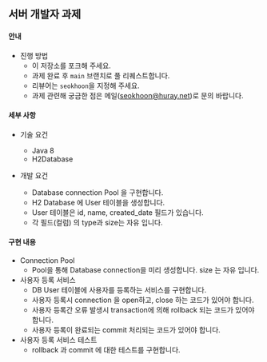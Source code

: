 ## 서버 개발자 과제

#### 안내
* 진행 방법
  * 이 저장소를 포크해 주세요. 
  * 과제 완료 후 `main` 브랜치로 풀 리퀘스트합니다.
  * 리뷰어는 `seokhoon`을 지정해 주세요.
  * 과제 관련해 궁금한 점은 메일(seokhoon@huray.net)로 문의 바랍니다.

#### 세부 사항
* 기술 요건
  * Java 8
  * H2Database

* 개발 요건
  * Database connection Pool 을 구현합니다.
  * H2 Database 에 User 테이블을 생성합니다.
  * User 테이블은 id, name, created_date 필드가 있습니다.
  * 각 필드(컬럼) 의 type과 size는 자유 입니다.

#### 구현 내용
  * Connection Pool
    * Pool을 통해 Database connection을 미리 생성합니다. size 는 자유 입니다.
  * 사용자 등록 서비스
    * DB User 테이블에 사용자를 등록하는 서비스를 구현합니다.
    * 사용자 등록시 connection 을 open하고, close 하는 코드가 있어야 합니다.
    * 사용자 등록간 오류 발생시 transaction에 의해 rollback 되는 코드가 있어야 합니다.
    * 사용자 등록이 완료되는 commit 처리되는 코드가 있어야 합니다.
  * 사용자 등록 서비스 테스트
    * rollback 과 commit 에 대한 테스트를 구현합니다.

